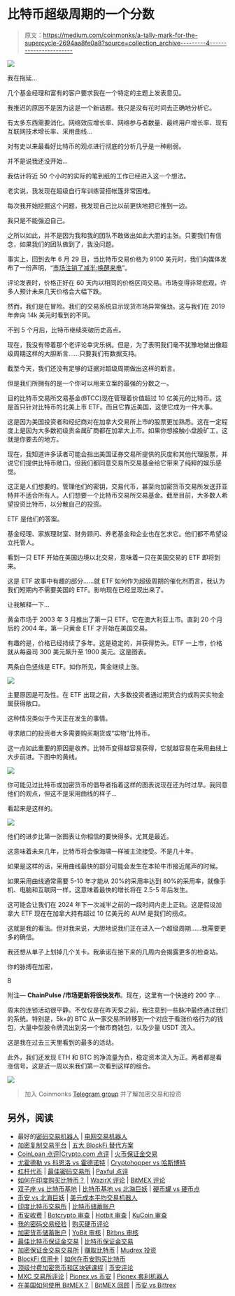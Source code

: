 # 比特币超级周期的一个分数

> 原文：<https://medium.com/coinmonks/a-tally-mark-for-the-supercycle-2694aa8fe0a8?source=collection_archive---------4----------------------->

![](img/87d9555275f1c375931b6956235fd2eb.png)

我在拖延…

几个基金经理和富有的客户要求我在一个特定的主题上发表意见。

我推迟的原因不是因为这是一个新话题。我只是没有花时间去正确地分析它。

有太多东西需要消化。网络效应增长率、网络参与者数量、最终用户增长率、现有互联网技术增长率、采用曲线…

对有史以来最看好比特币的观点进行彻底的分析几乎是一种削弱。

并不是说我还没开始…

我估计将近 50 个小时的实际的笔到纸的工作已经进入这一个想法。

老实说，我发现在超级自行车训练营搭帐篷非常困难。

每次我开始挖掘这个问题，我发现自己比以前更快地把它推到一边。

我只是不能强迫自己。

之所以如此，并不是因为我和我的团队不敢做出如此大胆的主张。只要我们有信念，如果我们的团队做到了，我没问题。

事实上，回到去年 6 月 29 日，当比特币交易价格为 9100 美元时，我们向媒体发布了一份声明，“[市场注销了减半:唤醒来电](https://cryptonews.com/news/jarvis-labs-says-market-wrote-off-the-halving-wakeup-call-in-6973.htm)”。

评论发表时，价格正好在 60 天内以相同的价格区间交易。市场变得非常悲观，许多人预计未来几天价格会大幅下跌。

然而，我们是在冒险。我们的交易系统显示现货市场异常强劲。这与我们在 2019 年奔向 14k 美元时看到的不同。

不到 5 个月后，比特币继续突破历史高点。

现在，我没有带着那个老评论幸灾乐祸。但是，为了表明我们毫不犹豫地做出像超级周期这样的大胆断言……只要我们有数据支持。

截至今天，我们还没有足够的证据对超级周期做出这样的断言。

但是我们所拥有的是一个你可以用来立案的最强的分数之一。

目的比特币交易所交易基金(BTCC)现在管理着价值超过 10 亿美元的比特币。这是首只针对比特币的北美上市 ETF。而且它靠近美国，这使它成为一件大事。

这是因为美国投资者和经纪商对在加拿大交易所上市的股票更加熟悉。这在一定程度上是因为大多数初级贵金属矿商都在加拿大上市。如果你想接触小盘股矿工，这就是你要去的地方。

现在，我知道许多读者可能会指出美国证券交易所提供的灰度和其他代理股票，并说它们提供比特币敞口。但我们都同意交易所交易基金给它带来了纯粹的娱乐感觉。

这正是人们想要的。管理他们的密钥，交易代币，甚至向加密货币交易所发送菲亚特并不适合所有人。人们想要一个比特币交易所交易基金。截至目前，大多数人希望投资比特币，以分散自己的投资。

ETF 是他们的答案。

基金经理、家族理财室、财务顾问、养老基金和企业也在乞求它。他们都不希望设立托管人。

看到一只 ETF 开始在美国边境以北交易，意味着一只在美国交易的 ETF 即将到来。

这是 ETF 故事中有趣的部分……就 ETF 如何作为超级周期的催化剂而言，我认为我们短期内不需要美国的 ETF。影响现在已经显现出来了。

让我解释一下…

黄金市场于 2003 年 3 月推出了第一只 ETF。它在澳大利亚上市。直到 20 个月后的 2004 年，第一只黄金 ETF 才开始在美国交易。

有趣的是，价格已经持续了多年。这是稳定的，并获得势头。ETF 一上市，价格就从每盎司 300 美元飙升至 1900 美元。这是图表。

两条白色竖线是 ETF。如你所见，黄金继续上涨。

![](img/3cd2be2147cf42e06c938f807ea77358.png)

主要原因是可及性。在 ETF 出现之前，大多数投资者通过期货合约或购买实物金属获得敞口。

这种情况类似于今天正在发生的事情。

寻求敞口的投资者大多需要购买期货或“实物”比特币。

这一点如此重要的原因是收养。比特币变得越容易获得，它就越容易在采用曲线上大步前进。下图中的黄线。

![](img/0da94b356acccc9224f2c05d1d8f7bed.png)

你可能见过比特币或加密货币的倡导者指着这样的图表说现在还为时过早。我同意他们的观点，但这不是采用曲线的样子…

看起来是这样的。

![](img/dd81226da6666266d6b4baa6d76ef5c9.png)

他们的进步比第一张图表让你相信的要快得多。尤其是最近。

这意味着未来几年，比特币将会像海啸一样被主流接受。不是几十年。

如果是这样的话，采用曲线最快的部分可能会发生在本轮牛市接近尾声的时候。

如果采用曲线通常需要 5-10 年才能从 20%的采用率达到 80%的采用率，就像手机、电脑和互联网一样，这意味着最快的增长将在 2.5-5 年后发生。

这可能会让我们在 2024 年下一次减半之前的一段时间内走上正轨。这是假设加拿大 ETF 现在在加拿大持有超过 10 亿美元的 AUM 是我们的拐点。

这就是我的看法。但对我来说，大胆地说我们正在进入一个超级周期……我需要更多的确信。

我还想从单子上划掉几个关卡。我承诺在接下来的几周内会揭露更多的检查站。

你的脉搏在加密，

B

附注— **ChainPulse /市场更新将很快发布**。现在，这里有一个快速的 200 字…

周末的连锁活动很平静。不仅仅是在昨天泵之前，我注意到一些脉冲最终通过我们的系统。特别是，5k+的 BTC 从一家交易所转移到一个对应于看涨价格行为的钱包，大量中型股令牌流出到另一个做市商钱包，以及少量 USDT 流入。

这是我在过去三天里看到的最多的活动。

此外，我们还发现 ETH 和 BTC 的净流量为负，稳定资本流入为正。两者都是看涨信号。这是近一周以来我们第一次看到这样的组合。

![](img/2e33b10bb8b373a80776737707a35a7b.png)

> 加入 Coinmonks [Telegram group](https://t.me/joinchat/PmKOYQ9NNKZlZGNl) 并了解加密交易和投资

## 另外，阅读

*   最好的[密码交易机器人](/coinmonks/crypto-trading-bot-c2ffce8acb2a) | [电网交易机器人](https://blog.coincodecap.com/grid-trading)
*   [加密复制交易平台](/coinmonks/top-10-crypto-copy-trading-platforms-for-beginners-d0c37c7d698c) | [五大 BlockFi 替代方案](https://blog.coincodecap.com/blockfi-alternatives)
*   [CoinLoan 点评](/coinmonks/coinloan-review-18128b9badc4)|[Crypto.com 点评](/coinmonks/crypto-com-review-f143dca1f74c) | [火币保证金交易](/coinmonks/huobi-margin-trading-b3b06cdc1519)
*   [尤霍德勒 vs 科恩洛 vs 霍德诺特](/coinmonks/youhodler-vs-coinloan-vs-hodlnaut-b1050acde55a) | [Cryptohopper vs 哈斯博特](https://blog.coincodecap.com/cryptohopper-vs-haasbot)
*   [杠杆代币](/coinmonks/leveraged-token-3f5257808b22) | [最佳密码交易所](/coinmonks/crypto-exchange-dd2f9d6f3769) | [Paxful 点评](/coinmonks/paxful-review-4daf2354ab70)
*   [如何在印度购买比特币？](/coinmonks/buy-bitcoin-in-india-feb50ddfef94) | [WazirX 评论](/coinmonks/wazirx-review-5c811b074f5b) | [BitMEX 评论](https://blog.coincodecap.com/bitmex-review)
*   [双子座 vs 比特币基地](https://blog.coincodecap.com/gemini-vs-coinbase) | [比特币基地 vs 北海巨妖](https://blog.coincodecap.com/kraken-vs-coinbase) | [硬币罐 vs 硬币点](https://blog.coincodecap.com/coinspot-vs-coinjar)
*   [币安 vs 北海巨妖](https://blog.coincodecap.com/binance-vs-kraken) | [美元成本平均交易机器人](https://blog.coincodecap.com/pionex-dca-bot)
*   [印度比特币交易所](/coinmonks/bitcoin-exchange-in-india-7f1fe79715c9) | [比特币储蓄账户](/coinmonks/bitcoin-savings-account-e65b13f92451)
*   [币安收费](/coinmonks/binance-fees-8588ec17965) | [Botcrypto 审查](/coinmonks/botcrypto-review-2021-build-your-own-trading-bot-coincodecap-6b8332d736c7) | [Hotbit 审查](/coinmonks/hotbit-review-cd5bec41dafb) | [KuCoin 审查](https://blog.coincodecap.com/kucoin-review)
*   [我的密码交易经验](/coinmonks/my-experience-with-crypto-copy-trading-d6feb2ce3ac5) | [购买硬币评论](https://blog.coincodecap.com/buycoins-review)
*   [加密货币储蓄账户](/coinmonks/cryptocurrency-savings-accounts-be3bc0feffbf) | [YoBit 审核](/coinmonks/yobit-review-175464162c62) | [Bitbns 审核](/coinmonks/bitbns-review-38256a07e161)
*   [最佳比特币保证金交易](/coinmonks/bitcoin-margin-trading-exchange-bcbfcbf7b8e3) | [比特币保证金交易](https://blog.coincodecap.com/bityard-margin-trading)
*   [加密保证金交易交易所](/coinmonks/crypto-margin-trading-exchanges-428b1f7ad108) | [赚取比特币](/coinmonks/earn-bitcoin-6e8bd3c592d9) | [Mudrex 投资](https://blog.coincodecap.com/mudrex-invest-review-the-best-way-to-invest-in-crypto)
*   [BlockFi 信用卡](https://blog.coincodecap.com/blockfi-credit-card) | [如何在币安购买比特币](https://blog.coincodecap.com/buy-bitcoin-binance)
*   [顶级付费加密货币和区块链课程](https://blog.coincodecap.com/blockchain-courses) | [币安评论](/coinmonks/binance-review-ee10d3bf3b6e)
*   [MXC 交易所评论](/coinmonks/mxc-exchange-review-3af0ec1cba8c) | [Pionex vs 币安](https://blog.coincodecap.com/pionex-vs-binance) | [Pionex 套利机器人](https://blog.coincodecap.com/pionex-arbitrage-bot)
*   [在美国如何使用 BitMEX？](https://blog.coincodecap.com/use-bitmex-in-usa) | [BitMEX 回顾](https://blog.coincodecap.com/bitmex-review) | [币安 vs Bittrex](https://blog.coincodecap.com/binance-vs-bittrex)